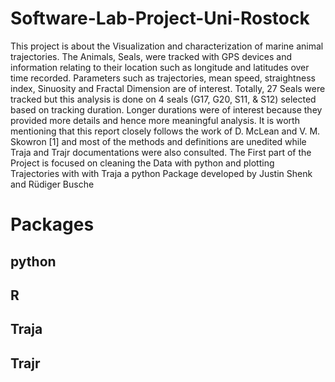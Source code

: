 # Software-Lab-Project-Uni-Rostock

This project is about the Visualization and characterization of marine animal trajectories. The Animals, Seals, were tracked with GPS devices and information relating to their location such as longitude and latitudes over time recorded. Parameters such as trajectories, mean speed, straightness index, Sinuosity and Fractal Dimension are of interest. Totally, 27 Seals were tracked but this analysis is done on 4 seals (G17, G20, S11, & S12) selected based on tracking duration. Longer durations were of interest because they provided more details and hence more meaningful analysis. It is worth mentioning that this report closely follows the work of D. McLean and V. M. Skowron [1] and most of the methods and definitions are unedited while Traja and Trajr documentations were also consulted. The First part of the Project is focused on cleaning the Data with python and plotting Trajectories with with Traja a python Package developed by Justin Shenk and Rüdiger Busche

# Packages

## python
## R
## Traja
## Trajr
